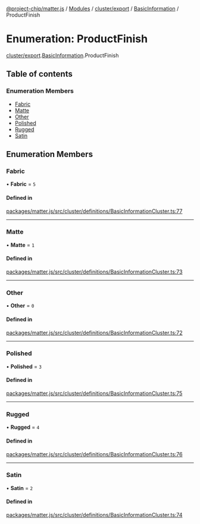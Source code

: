 [@project-chip/matter.js](../README.md) / [Modules](../modules.md) / [cluster/export](../modules/cluster_export.md) / [BasicInformation](../modules/cluster_export.BasicInformation.md) / ProductFinish

# Enumeration: ProductFinish

[cluster/export](../modules/cluster_export.md).[BasicInformation](../modules/cluster_export.BasicInformation.md).ProductFinish

## Table of contents

### Enumeration Members

- [Fabric](cluster_export.BasicInformation.ProductFinish.md#fabric)
- [Matte](cluster_export.BasicInformation.ProductFinish.md#matte)
- [Other](cluster_export.BasicInformation.ProductFinish.md#other)
- [Polished](cluster_export.BasicInformation.ProductFinish.md#polished)
- [Rugged](cluster_export.BasicInformation.ProductFinish.md#rugged)
- [Satin](cluster_export.BasicInformation.ProductFinish.md#satin)

## Enumeration Members

### Fabric

• **Fabric** = ``5``

#### Defined in

[packages/matter.js/src/cluster/definitions/BasicInformationCluster.ts:77](https://github.com/project-chip/matter.js/blob/5f71eedebdb9fa54338bde320c311bb359b7455d/packages/matter.js/src/cluster/definitions/BasicInformationCluster.ts#L77)

___

### Matte

• **Matte** = ``1``

#### Defined in

[packages/matter.js/src/cluster/definitions/BasicInformationCluster.ts:73](https://github.com/project-chip/matter.js/blob/5f71eedebdb9fa54338bde320c311bb359b7455d/packages/matter.js/src/cluster/definitions/BasicInformationCluster.ts#L73)

___

### Other

• **Other** = ``0``

#### Defined in

[packages/matter.js/src/cluster/definitions/BasicInformationCluster.ts:72](https://github.com/project-chip/matter.js/blob/5f71eedebdb9fa54338bde320c311bb359b7455d/packages/matter.js/src/cluster/definitions/BasicInformationCluster.ts#L72)

___

### Polished

• **Polished** = ``3``

#### Defined in

[packages/matter.js/src/cluster/definitions/BasicInformationCluster.ts:75](https://github.com/project-chip/matter.js/blob/5f71eedebdb9fa54338bde320c311bb359b7455d/packages/matter.js/src/cluster/definitions/BasicInformationCluster.ts#L75)

___

### Rugged

• **Rugged** = ``4``

#### Defined in

[packages/matter.js/src/cluster/definitions/BasicInformationCluster.ts:76](https://github.com/project-chip/matter.js/blob/5f71eedebdb9fa54338bde320c311bb359b7455d/packages/matter.js/src/cluster/definitions/BasicInformationCluster.ts#L76)

___

### Satin

• **Satin** = ``2``

#### Defined in

[packages/matter.js/src/cluster/definitions/BasicInformationCluster.ts:74](https://github.com/project-chip/matter.js/blob/5f71eedebdb9fa54338bde320c311bb359b7455d/packages/matter.js/src/cluster/definitions/BasicInformationCluster.ts#L74)
